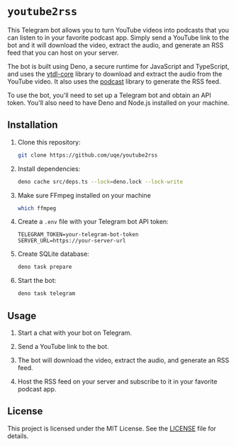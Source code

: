 # `youtube2rss`

This Telegram bot allows you to turn YouTube videos into podcasts that you can listen to in your favorite podcast app. Simply send a YouTube link to the bot and it will download the video, extract the audio, and generate an RSS feed that you can host on your server.

The bot is built using Deno, a secure runtime for JavaScript and TypeScript, and uses the [ytdl-core](https://www.npmjs.com/package/ytdl-core) library to download and extract the audio from the YouTube video. It also uses the [podcast](https://www.npmjs.com/package/podcast) library to generate the RSS feed.

To use the bot, you'll need to set up a Telegram bot and obtain an API token. You'll also need to have Deno and Node.js installed on your machine.

## Installation

1. Clone this repository:

   ```sh
   git clone https://github.com/uqe/youtube2rss
   ```

2. Install dependencies:

   ```sh
   deno cache src/deps.ts --lock=deno.lock --lock-write
   ```

3. Make sure FFmpeg installed on your machine

   ```sh
   which ffmpeg
   ```

4. Create a `.env` file with your Telegram bot API token:

   ```
   TELEGRAM_TOKEN=your-telegram-bot-token
   SERVER_URL=https://your-server-url
   ```

5. Create SQLite database:

   ```sh
   deno task prepare
   ```

6. Start the bot:

   ```sh
   deno task telegram
   ```

## Usage

1. Start a chat with your bot on Telegram.

2. Send a YouTube link to the bot.

3. The bot will download the video, extract the audio, and generate an RSS feed.

4. Host the RSS feed on your server and subscribe to it in your favorite podcast app.

## License

This project is licensed under the MIT License. See the [LICENSE](LICENSE) file for details.
